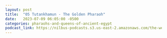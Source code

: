 ```yaml
---
layout: post
title:  "05 Tutankhamun - The Golden Pharaoh"
date:   2023-07-09 06:05:00 -0500
categories: pharaohs-and-queens-of-ancient-egypt
podcast_link: https://nilbus-podcasts.s3.us-east-2.amazonaws.com/the-well-trained-mind/Pharaohs%20and%20Queens%20of%20Ancient%20Egypt/05%20Tutankhamun%20-%20The%20Golden%20Pharaoh.mp3
---
```

